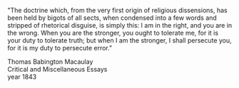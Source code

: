 "The doctrine which, from the very first origin of religious dissensions, has been held by bigots of all sects, when condensed into a few words and stripped of rhetorical disguise, is simply this: I am in the right, and you are in the wrong. When you are the stronger, you ought to tolerate me, for it is your duty to tolerate truth; but when I am the stronger, I shall persecute you, for it is my duty to persecute error."

Thomas Babington Macaulay     
Critical and Miscellaneous Essays    
year 1843
